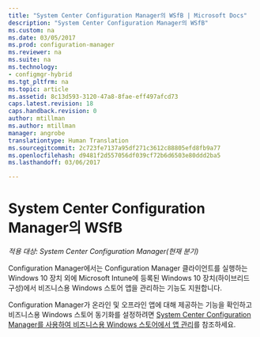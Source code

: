 ```yaml
---
title: "System Center Configuration Manager의 WSfB | Microsoft Docs"
description: "System Center Configuration Manager의 WSfB"
ms.custom: na
ms.date: 03/05/2017
ms.prod: configuration-manager
ms.reviewer: na
ms.suite: na
ms.technology:
- configmgr-hybrid
ms.tgt_pltfrm: na
ms.topic: article
ms.assetid: 8c13d593-3120-47a8-8fae-eff497afcd73
caps.latest.revision: 18
caps.handback.revision: 0
author: mtillman
ms.author: mtillman
manager: angrobe
translationtype: Human Translation
ms.sourcegitcommit: 2c723fe7137a95df271c3612c88805efd8fb9a77
ms.openlocfilehash: d9481f2d557056df039cf72b6d6503e80ddd2ba5
ms.lasthandoff: 03/06/2017

---
```

# <a name="wsfb-in-system-center-configuration-manager"></a>System Center Configuration Manager의 WSfB

*적용 대상: System Center Configuration Manager(현재 분기)*

Configuration Manager에서는 Configuration Manager 클라이언트를 실행하는 Windows 10 장치 외에 Microsoft Intune에 등록된 Windows 10 장치(하이브리드 구성)에서 비즈니스용 Windows 스토어 앱을 관리하는 기능도 지원합니다.

Configuration Manager가 온라인 및 오프라인 앱에 대해 제공하는 기능을 확인하고 비즈니스용 Windows 스토어 동기화를 설정하려면 [System Center Configuration Manager를 사용하여 비즈니스용 Windows 스토어에서 앱 관리](../../apps/deploy-use/manage-apps-from-the-windows-store-for-business.md)를 참조하세요.

